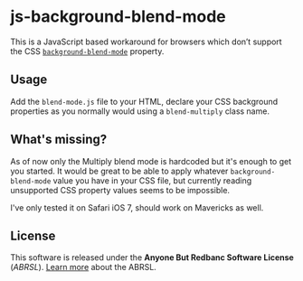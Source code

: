 # js-background-blend-mode

This is a JavaScript based workaround for browsers which don’t support the CSS [`background-blend-mode`](http://css-tricks.com/basics-css-blend-modes/) property. 


## Usage

Add the `blend-mode.js` file to your HTML, declare your CSS background properties as you normally would using a `blend-multiply` class name. 


## What's missing?

As of now only the Multiply blend mode is hardcoded but it's enough to get you started. It would be great to be able to apply whatever `background-blend-mode` value you have in your CSS file, but currently reading unsupported CSS property values seems to be impossible. 

I've only tested it on Safari iOS 7, should work on Mavericks as well.


## License

This software is released under the **Anyone But Redbanc Software License** (*ABRSL*). [Learn more](LICENSE.md) about the ABRSL.
